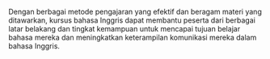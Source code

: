 Dengan berbagai metode pengajaran yang efektif dan beragam materi yang ditawarkan, kursus bahasa Inggris dapat membantu peserta dari berbagai latar belakang dan tingkat kemampuan untuk mencapai tujuan belajar bahasa mereka dan meningkatkan keterampilan komunikasi mereka dalam bahasa Inggris.
